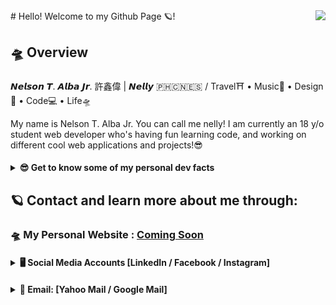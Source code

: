 <img src="Picture.png" align="right" />
# Hello! Welcome to my Github Page 🪐!

## 🛸 Overview
𝙉𝙚𝙡𝙨𝙤𝙣 𝙏. 𝘼𝙡𝙗𝙖 𝙅𝙧. 許鑫偉 | 𝙉𝙚𝙡𝙡𝙮 🇵🇭🇨🇳🇪🇸 / Travel⛩ • Music🎹 • Design🎨 • Code💻 • Life🛸

My name is Nelson T. Alba Jr. You can call me nelly! I am currently an 18 y/o student web developer who's having fun learning code, and working on different cool web applications and projects!😎

<h4>
<details>
  <summary><strong>😎 Get to know some of my personal dev facts</strong></summary>
  
  ### 💻 My Dev Language Preference:
   Current Favourite Programming Language: Python🐍
  
  ```
   My Ranking for dev languages (based on my current skillset and preference):
   1. Python
   2. Javascript (Node.Js)
   3. PHP
   4. Ruby on Rails
  ```
  
  ### 💻 My Dev skill-set list:
  ```
  Python, PHP, Node.Js, Ruby, Django, Flask, React.js, Angular.js, Express.js, Laravel, Ruby on Rails, Cactus, Gatsby, Hugo, Google Cloud Platform, Amazon Web Services, Heroku, Netlify, HTML, CSS, Bootstrap, Sass, Javascript, JQuery ... 
  ``` 
</details>
</h4>

## 🪐 Contact and learn more about me through:
### 🛸  My Personal Website : [Coming Soon](#)

<h4>
  <details>
    <summary><strong>🖥️ Social Media Accounts [LinkedIn / Facebook / Instagram]</strong></summary>

   1. [linkedin.com/in/whoisnelly](https://www.linkedin.com/in/whoisnelly) - **LinkedIn** 
   2. [facebook.com/nelson.albajr](https://www.facebook.com/nelson.albajr) - **Facebook** 
   3. [instagram.com/who_is_nelly](https://www.instagram.com/who_is_nelly/) - **Instagram**

  </details>
</h4>
 
<h4>
  <details>
    <summary><strong>📮 Email: [Yahoo Mail / Google Mail] </strong></summary>

   1. [nelsonalbajr@yahoo.com](nelsonalbajr@yahoo.com) - **Yahoo Mail**
   2. [nb3.321132@gmail.com](nb3.321132@gmail.com) - **Google Mail** 

  </details>
</h4>
